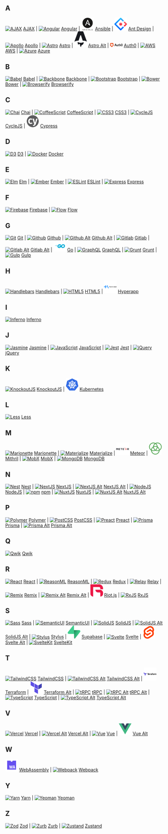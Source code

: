 ## A

<a href="https://raw.githubusercontent.com/prplx/svg-logos/master/svg/AJAX.svg"><img src="svg/AJAX.svg" alt="AJAX" width="40px" /></a> [AJAX](https://raw.githubusercontent.com/prplx/svg-logos/master/svg/AJAX.svg) | <a href="https://raw.githubusercontent.com/prplx/svg-logos/master/svg/Angular.svg"><img src="svg/Angular.svg" alt="Angular" width="40px" /></a> [Angular](https://raw.githubusercontent.com/prplx/svg-logos/master/svg/Angular.svg) | <a href="https://raw.githubusercontent.com/prplx/svg-logos/master/svg/Ansible.svg"><img src="svg/Ansible.svg" alt="Ansible" width="40px" /></a> [Ansible](https://raw.githubusercontent.com/prplx/svg-logos/master/svg/Ansible.svg) | <a href="https://raw.githubusercontent.com/prplx/svg-logos/master/svg/Ant-Design.svg"><img src="svg/Ant-Design.svg" alt="Ant Design" width="40px" /></a> [Ant Design](https://raw.githubusercontent.com/prplx/svg-logos/master/svg/Ant-Design.svg) | <a href="https://raw.githubusercontent.com/prplx/svg-logos/master/svg/Apollo.svg"><img src="svg/Apollo.svg" alt="Apollo" width="40px" /></a> [Apollo](https://raw.githubusercontent.com/prplx/svg-logos/master/svg/Apollo.svg) | <a href="https://raw.githubusercontent.com/prplx/svg-logos/master/svg/Astro.svg"><img src="svg/Astro.svg" alt="Astro" width="40px" /></a> [Astro](https://raw.githubusercontent.com/prplx/svg-logos/master/svg/Astro.svg) | <a href="https://raw.githubusercontent.com/prplx/svg-logos/master/svg/Astro-Alt.svg"><img src="svg/Astro-Alt.svg" alt="Astro Alt" width="40px" /></a> [Astro Alt](https://raw.githubusercontent.com/prplx/svg-logos/master/svg/Astro-Alt.svg) | <a href="https://raw.githubusercontent.com/prplx/svg-logos/master/svg/Auth0.svg"><img src="svg/Auth0.svg" alt="Auth0" width="40px" /></a> [Auth0](https://raw.githubusercontent.com/prplx/svg-logos/master/svg/Auth0.svg) | <a href="https://raw.githubusercontent.com/prplx/svg-logos/master/svg/AWS.svg"><img src="svg/AWS.svg" alt="AWS" width="40px" /></a> [AWS](https://raw.githubusercontent.com/prplx/svg-logos/master/svg/AWS.svg) | <a href="https://raw.githubusercontent.com/prplx/svg-logos/master/svg/Azure.svg"><img src="svg/Azure.svg" alt="Azure" width="40px" /></a> [Azure](https://raw.githubusercontent.com/prplx/svg-logos/master/svg/Azure.svg)

## B

<a href="https://raw.githubusercontent.com/prplx/svg-logos/master/svg/Babel.svg"><img src="svg/Babel.svg" alt="Babel" width="40px" /></a> [Babel](https://raw.githubusercontent.com/prplx/svg-logos/master/svg/Babel.svg) | <a href="https://raw.githubusercontent.com/prplx/svg-logos/master/svg/Backbone.svg"><img src="svg/Backbone.svg" alt="Backbone" width="40px" /></a> [Backbone](https://raw.githubusercontent.com/prplx/svg-logos/master/svg/Backbone.svg) | <a href="https://raw.githubusercontent.com/prplx/svg-logos/master/svg/Bootstrap.svg"><img src="svg/Bootstrap.svg" alt="Bootstrap" width="40px" /></a> [Bootstrap](https://raw.githubusercontent.com/prplx/svg-logos/master/svg/Bootstrap.svg) | <a href="https://raw.githubusercontent.com/prplx/svg-logos/master/svg/Bower.svg"><img src="svg/Bower.svg" alt="Bower" width="40px" /></a> [Bower](https://raw.githubusercontent.com/prplx/svg-logos/master/svg/Bower.svg) | <a href="https://raw.githubusercontent.com/prplx/svg-logos/master/svg/Browserify.svg"><img src="svg/Browserify.svg" alt="Browserify" width="40px" /></a> [Browserify](https://raw.githubusercontent.com/prplx/svg-logos/master/svg/Browserify.svg)

## C

<a href="https://raw.githubusercontent.com/prplx/svg-logos/master/svg/Chai.svg"><img src="svg/Chai.svg" alt="Chai" width="40px" /></a> [Chai](https://raw.githubusercontent.com/prplx/svg-logos/master/svg/Chai.svg) | <a href="https://raw.githubusercontent.com/prplx/svg-logos/master/svg/CoffeeScript.svg"><img src="svg/CoffeeScript.svg" alt="CoffeeScript" width="40px" /></a> [CoffeeScript](https://raw.githubusercontent.com/prplx/svg-logos/master/svg/CoffeeScript.svg) | <a href="https://raw.githubusercontent.com/prplx/svg-logos/master/svg/CSS3.svg"><img src="svg/CSS3.svg" alt="CSS3" width="40px" /></a> [CSS3](https://raw.githubusercontent.com/prplx/svg-logos/master/svg/CSS3.svg) | <a href="https://raw.githubusercontent.com/prplx/svg-logos/master/svg/CycleJS.svg"><img src="svg/CycleJS.svg" alt="CycleJS" width="40px" /></a> [CycleJS](https://raw.githubusercontent.com/prplx/svg-logos/master/svg/CycleJS.svg) | <a href="https://raw.githubusercontent.com/prplx/svg-logos/master/svg/Cypress.svg"><img src="svg/Cypress.svg" alt="Cypress" width="40px" /></a> [Cypress](https://raw.githubusercontent.com/prplx/svg-logos/master/svg/Cypress.svg)

## D

<a href="https://raw.githubusercontent.com/prplx/svg-logos/master/svg/D3.svg"><img src="svg/D3.svg" alt="D3" width="40px" /></a> [D3](https://raw.githubusercontent.com/prplx/svg-logos/master/svg/D3.svg) | <a href="https://raw.githubusercontent.com/prplx/svg-logos/master/svg/Docker.svg"><img src="svg/Docker.svg" alt="Docker" width="40px" /></a> [Docker](https://raw.githubusercontent.com/prplx/svg-logos/master/svg/Docker.svg)

## E

<a href="https://raw.githubusercontent.com/prplx/svg-logos/master/svg/Elm.svg"><img src="svg/Elm.svg" alt="Elm" width="40px" /></a> [Elm](https://raw.githubusercontent.com/prplx/svg-logos/master/svg/Elm.svg) | <a href="https://raw.githubusercontent.com/prplx/svg-logos/master/svg/Ember.svg"><img src="svg/Ember.svg" alt="Ember" width="40px" /></a> [Ember](https://raw.githubusercontent.com/prplx/svg-logos/master/svg/Ember.svg) | <a href="https://raw.githubusercontent.com/prplx/svg-logos/master/svg/ESLint.svg"><img src="svg/ESLint.svg" alt="ESLint" width="40px" /></a> [ESLint](https://raw.githubusercontent.com/prplx/svg-logos/master/svg/ESLint.svg) | <a href="https://raw.githubusercontent.com/prplx/svg-logos/master/svg/Express.svg"><img src="svg/Express.svg" alt="Express" width="40px" /></a> [Express](https://raw.githubusercontent.com/prplx/svg-logos/master/svg/Express.svg)

## F

<a href="https://raw.githubusercontent.com/prplx/svg-logos/master/svg/Firebase.svg"><img src="svg/Firebase.svg" alt="Firebase" width="40px" /></a> [Firebase](https://raw.githubusercontent.com/prplx/svg-logos/master/svg/Firebase.svg) | <a href="https://raw.githubusercontent.com/prplx/svg-logos/master/svg/Flow.svg"><img src="svg/Flow.svg" alt="Flow" width="40px" /></a> [Flow](https://raw.githubusercontent.com/prplx/svg-logos/master/svg/Flow.svg)

## G

<a href="https://raw.githubusercontent.com/prplx/svg-logos/master/svg/Git.svg"><img src="svg/Git.svg" alt="Git" width="40px" /></a> [Git](https://raw.githubusercontent.com/prplx/svg-logos/master/svg/Git.svg) | <a href="https://raw.githubusercontent.com/prplx/svg-logos/master/svg/Github.svg"><img src="svg/Github.svg" alt="Github" width="40px" /></a> [Github](https://raw.githubusercontent.com/prplx/svg-logos/master/svg/Github.svg) | <a href="https://raw.githubusercontent.com/prplx/svg-logos/master/svg/Github-Alt.svg"><img src="svg/Github-Alt.svg" alt="Github Alt" width="40px" /></a> [Github Alt](https://raw.githubusercontent.com/prplx/svg-logos/master/svg/Github-Alt.svg) | <a href="https://raw.githubusercontent.com/prplx/svg-logos/master/svg/Gitlab.svg"><img src="svg/Gitlab.svg" alt="Gitlab" width="40px" /></a> [Gitlab](https://raw.githubusercontent.com/prplx/svg-logos/master/svg/Gitlab.svg) | <a href="https://raw.githubusercontent.com/prplx/svg-logos/master/svg/Gitlab-Alt.svg"><img src="svg/Gitlab-Alt.svg" alt="Gitlab Alt" width="40px" /></a> [Gitlab Alt](https://raw.githubusercontent.com/prplx/svg-logos/master/svg/Gitlab-Alt.svg) | <a href="https://raw.githubusercontent.com/prplx/svg-logos/master/svg/Go.svg"><img src="svg/Go.svg" alt="Go" width="40px" /></a> [Go](https://raw.githubusercontent.com/prplx/svg-logos/master/svg/Go.svg) | <a href="https://raw.githubusercontent.com/prplx/svg-logos/master/svg/GraphQL.svg"><img src="svg/GraphQL.svg" alt="GraphQL" width="40px" /></a> [GraphQL](https://raw.githubusercontent.com/prplx/svg-logos/master/svg/GraphQL.svg) | <a href="https://raw.githubusercontent.com/prplx/svg-logos/master/svg/Grunt.svg"><img src="svg/Grunt.svg" alt="Grunt" width="40px" /></a> [Grunt](https://raw.githubusercontent.com/prplx/svg-logos/master/svg/Grunt.svg) | <a href="https://raw.githubusercontent.com/prplx/svg-logos/master/svg/Gulp.svg"><img src="svg/Gulp.svg" alt="Gulp" width="40px" /></a> [Gulp](https://raw.githubusercontent.com/prplx/svg-logos/master/svg/Gulp.svg)

## H

<a href="https://raw.githubusercontent.com/prplx/svg-logos/master/svg/Handlebars.svg"><img src="svg/Handlebars.svg" alt="Handlebars" width="40px" /></a> [Handlebars](https://raw.githubusercontent.com/prplx/svg-logos/master/svg/Handlebars.svg) | <a href="https://raw.githubusercontent.com/prplx/svg-logos/master/svg/HTML5.svg"><img src="svg/HTML5.svg" alt="HTML5" width="40px" /></a> [HTML5](https://raw.githubusercontent.com/prplx/svg-logos/master/svg/HTML5.svg) | <a href="https://raw.githubusercontent.com/prplx/svg-logos/master/svg/Hyperapp.svg"><img src="svg/Hyperapp.svg" alt="Hyperapp" width="40px" /></a> [Hyperapp](https://raw.githubusercontent.com/prplx/svg-logos/master/svg/Hyperapp.svg)

## I

<a href="https://raw.githubusercontent.com/prplx/svg-logos/master/svg/Inferno.svg"><img src="svg/Inferno.svg" alt="Inferno" width="40px" /></a> [Inferno](https://raw.githubusercontent.com/prplx/svg-logos/master/svg/Inferno.svg)

## J

<a href="https://raw.githubusercontent.com/prplx/svg-logos/master/svg/Jasmine.svg"><img src="svg/Jasmine.svg" alt="Jasmine" width="40px" /></a> [Jasmine](https://raw.githubusercontent.com/prplx/svg-logos/master/svg/Jasmine.svg) | <a href="https://raw.githubusercontent.com/prplx/svg-logos/master/svg/JavaScript.svg"><img src="svg/JavaScript.svg" alt="JavaScript" width="40px" /></a> [JavaScript](https://raw.githubusercontent.com/prplx/svg-logos/master/svg/JavaScript.svg) | <a href="https://raw.githubusercontent.com/prplx/svg-logos/master/svg/Jest.svg"><img src="svg/Jest.svg" alt="Jest" width="40px" /></a> [Jest](https://raw.githubusercontent.com/prplx/svg-logos/master/svg/Jest.svg) | <a href="https://raw.githubusercontent.com/prplx/svg-logos/master/svg/jQuery.svg"><img src="svg/jQuery.svg" alt="jQuery" width="40px" /></a> [jQuery](https://raw.githubusercontent.com/prplx/svg-logos/master/svg/jQuery.svg)

## K

<a href="https://raw.githubusercontent.com/prplx/svg-logos/master/svg/KnockoutJS.svg"><img src="svg/KnockoutJS.svg" alt="KnockoutJS" width="40px" /></a> [KnockoutJS](https://raw.githubusercontent.com/prplx/svg-logos/master/svg/KnockoutJS.svg) | <a href="https://raw.githubusercontent.com/prplx/svg-logos/master/svg/Kubernetes.svg"><img src="svg/Kubernetes.svg" alt="Kubernetes" width="40px" /></a> [Kubernetes](https://raw.githubusercontent.com/prplx/svg-logos/master/svg/Kubernetes.svg)

## L

<a href="https://raw.githubusercontent.com/prplx/svg-logos/master/svg/Less.svg"><img src="svg/Less.svg" alt="Less" width="40px" /></a> [Less](https://raw.githubusercontent.com/prplx/svg-logos/master/svg/Less.svg)

## M

<a href="https://raw.githubusercontent.com/prplx/svg-logos/master/svg/Marionette.svg"><img src="svg/Marionette.svg" alt="Marionette" width="40px" /></a> [Marionette](https://raw.githubusercontent.com/prplx/svg-logos/master/svg/Marionette.svg) | <a href="https://raw.githubusercontent.com/prplx/svg-logos/master/svg/Materialize.svg"><img src="svg/Materialize.svg" alt="Materialize" width="40px" /></a> [Materialize](https://raw.githubusercontent.com/prplx/svg-logos/master/svg/Materialize.svg) | <a href="https://raw.githubusercontent.com/prplx/svg-logos/master/svg/Meteor.svg"><img src="svg/Meteor.svg" alt="Meteor" width="40px" /></a> [Meteor](https://raw.githubusercontent.com/prplx/svg-logos/master/svg/Meteor.svg) | <a href="https://raw.githubusercontent.com/prplx/svg-logos/master/svg/Mithril.svg"><img src="svg/Mithril.svg" alt="Mithril" width="40px" /></a> [Mithril](https://raw.githubusercontent.com/prplx/svg-logos/master/svg/Mithril.svg) | <a href="https://raw.githubusercontent.com/prplx/svg-logos/master/svg/MobX.svg"><img src="svg/MobX.svg" alt="MobX" width="40px" /></a> [MobX](https://raw.githubusercontent.com/prplx/svg-logos/master/svg/MobX.svg) | <a href="https://raw.githubusercontent.com/prplx/svg-logos/master/svg/MongoDB.svg"><img src="svg/MongoDB.svg" alt="MongoDB" width="40px" /></a> [MongoDB](https://raw.githubusercontent.com/prplx/svg-logos/master/svg/MongoDB.svg)

## N

<a href="https://raw.githubusercontent.com/prplx/svg-logos/master/svg/Nest.svg"><img src="svg/Nest.svg" alt="Nest" width="40px" /></a> [Nest](https://raw.githubusercontent.com/prplx/svg-logos/master/svg/Nest.svg) | <a href="https://raw.githubusercontent.com/prplx/svg-logos/master/svg/NextJS.svg"><img src="svg/NextJS.svg" alt="NextJS" width="40px" /></a> [NextJS](https://raw.githubusercontent.com/prplx/svg-logos/master/svg/NextJS.svg) | <a href="https://raw.githubusercontent.com/prplx/svg-logos/master/svg/NextJS-Alt.svg"><img src="svg/NextJS-Alt.svg" alt="NextJS Alt" width="40px" /></a> [NextJS Alt](https://raw.githubusercontent.com/prplx/svg-logos/master/svg/NextJS-Alt.svg) | <a href="https://raw.githubusercontent.com/prplx/svg-logos/master/svg/NodeJS.svg"><img src="svg/NodeJS.svg" alt="NodeJS" width="40px" /></a> [NodeJS](https://raw.githubusercontent.com/prplx/svg-logos/master/svg/NodeJS.svg) | <a href="https://raw.githubusercontent.com/prplx/svg-logos/master/svg/npm.svg"><img src="svg/npm.svg" alt="npm" width="40px" /></a> [npm](https://raw.githubusercontent.com/prplx/svg-logos/master/svg/npm.svg) | <a href="https://raw.githubusercontent.com/prplx/svg-logos/master/svg/NuxtJS.svg"><img src="svg/NuxtJS.svg" alt="NuxtJS" width="40px" /></a> [NuxtJS](https://raw.githubusercontent.com/prplx/svg-logos/master/svg/NuxtJS.svg) | <a href="https://raw.githubusercontent.com/prplx/svg-logos/master/svg/NuxtJS-Alt.svg"><img src="svg/NuxtJS-Alt.svg" alt="NuxtJS Alt" width="40px" /></a> [NuxtJS Alt](https://raw.githubusercontent.com/prplx/svg-logos/master/svg/NuxtJS-Alt.svg)

## P

<a href="https://raw.githubusercontent.com/prplx/svg-logos/master/svg/Polymer.svg"><img src="svg/Polymer.svg" alt="Polymer" width="40px" /></a> [Polymer](https://raw.githubusercontent.com/prplx/svg-logos/master/svg/Polymer.svg) | <a href="https://raw.githubusercontent.com/prplx/svg-logos/master/svg/PostCSS.svg"><img src="svg/PostCSS.svg" alt="PostCSS" width="40px" /></a> [PostCSS](https://raw.githubusercontent.com/prplx/svg-logos/master/svg/PostCSS.svg) | <a href="https://raw.githubusercontent.com/prplx/svg-logos/master/svg/Preact.svg"><img src="svg/Preact.svg" alt="Preact" width="40px" /></a> [Preact](https://raw.githubusercontent.com/prplx/svg-logos/master/svg/Preact.svg) | <a href="https://raw.githubusercontent.com/prplx/svg-logos/master/svg/Prisma.svg"><img src="svg/Prisma.svg" alt="Prisma" width="40px" /></a> [Prisma](https://raw.githubusercontent.com/prplx/svg-logos/master/svg/Prisma.svg) | <a href="https://raw.githubusercontent.com/prplx/svg-logos/master/svg/Prisma-Alt.svg"><img src="svg/Prisma-Alt.svg" alt="Prisma Alt" width="40px" /></a> [Prisma Alt](https://raw.githubusercontent.com/prplx/svg-logos/master/svg/Prisma-Alt.svg)

## Q

<a href="https://raw.githubusercontent.com/prplx/svg-logos/master/svg/Qwik.svg"><img src="svg/Qwik.svg" alt="Qwik" width="40px" /></a> [Qwik](https://raw.githubusercontent.com/prplx/svg-logos/master/svg/Qwik.svg)

## R

<a href="https://raw.githubusercontent.com/prplx/svg-logos/master/svg/React.svg"><img src="svg/React.svg" alt="React" width="40px" /></a> [React](https://raw.githubusercontent.com/prplx/svg-logos/master/svg/React.svg) | <a href="https://raw.githubusercontent.com/prplx/svg-logos/master/svg/ReasonML.svg"><img src="svg/ReasonML.svg" alt="ReasonML" width="40px" /></a> [ReasonML](https://raw.githubusercontent.com/prplx/svg-logos/master/svg/ReasonML.svg) | <a href="https://raw.githubusercontent.com/prplx/svg-logos/master/svg/Redux.svg"><img src="svg/Redux.svg" alt="Redux" width="40px" /></a> [Redux](https://raw.githubusercontent.com/prplx/svg-logos/master/svg/Redux.svg) | <a href="https://raw.githubusercontent.com/prplx/svg-logos/master/svg/Relay.svg"><img src="svg/Relay.svg" alt="Relay" width="40px" /></a> [Relay](https://raw.githubusercontent.com/prplx/svg-logos/master/svg/Relay.svg) | <a href="https://raw.githubusercontent.com/prplx/svg-logos/master/svg/Remix.svg"><img src="svg/Remix.svg" alt="Remix" width="40px" /></a> [Remix](https://raw.githubusercontent.com/prplx/svg-logos/master/svg/Remix.svg) | <a href="https://raw.githubusercontent.com/prplx/svg-logos/master/svg/Remix-Alt.svg"><img src="svg/Remix-Alt.svg" alt="Remix Alt" width="40px" /></a> [Remix Alt](https://raw.githubusercontent.com/prplx/svg-logos/master/svg/Remix-Alt.svg) | <a href="https://raw.githubusercontent.com/prplx/svg-logos/master/svg/Riot.js.svg"><img src="svg/Riot.js.svg" alt="Riot.js" width="40px" /></a> [Riot.js](https://raw.githubusercontent.com/prplx/svg-logos/master/svg/Riot.js.svg) | <a href="https://raw.githubusercontent.com/prplx/svg-logos/master/svg/RxJS.svg"><img src="svg/RxJS.svg" alt="RxJS" width="40px" /></a> [RxJS](https://raw.githubusercontent.com/prplx/svg-logos/master/svg/RxJS.svg)

## S

<a href="https://raw.githubusercontent.com/prplx/svg-logos/master/svg/Sass.svg"><img src="svg/Sass.svg" alt="Sass" width="40px" /></a> [Sass](https://raw.githubusercontent.com/prplx/svg-logos/master/svg/Sass.svg) | <a href="https://raw.githubusercontent.com/prplx/svg-logos/master/svg/SemanticUI.svg"><img src="svg/SemanticUI.svg" alt="SemanticUI" width="40px" /></a> [SemanticUI](https://raw.githubusercontent.com/prplx/svg-logos/master/svg/SemanticUI.svg) | <a href="https://raw.githubusercontent.com/prplx/svg-logos/master/svg/SolidJS.svg"><img src="svg/SolidJS.svg" alt="SolidJS" width="40px" /></a> [SolidJS](https://raw.githubusercontent.com/prplx/svg-logos/master/svg/SolidJS.svg) | <a href="https://raw.githubusercontent.com/prplx/svg-logos/master/svg/SolidJS-Alt.svg"><img src="svg/SolidJS-Alt.svg" alt="SolidJS Alt" width="40px" /></a> [SolidJS Alt](https://raw.githubusercontent.com/prplx/svg-logos/master/svg/SolidJS-Alt.svg) | <a href="https://raw.githubusercontent.com/prplx/svg-logos/master/svg/Stylus.svg"><img src="svg/Stylus.svg" alt="Stylus" width="40px" /></a> [Stylus](https://raw.githubusercontent.com/prplx/svg-logos/master/svg/Stylus.svg) | <a href="https://raw.githubusercontent.com/prplx/svg-logos/master/svg/Supabase.svg"><img src="svg/Supabase.svg" alt="Supabase" width="40px" /></a> [Supabase](https://raw.githubusercontent.com/prplx/svg-logos/master/svg/Supabase.svg) | <a href="https://raw.githubusercontent.com/prplx/svg-logos/master/svg/Svelte.svg"><img src="svg/Svelte.svg" alt="Svelte" width="40px" /></a> [Svelte](https://raw.githubusercontent.com/prplx/svg-logos/master/svg/Svelte.svg) | <a href="https://raw.githubusercontent.com/prplx/svg-logos/master/svg/Svelte-Alt.svg"><img src="svg/Svelte-Alt.svg" alt="Svelte Alt" width="40px" /></a> [Svelte Alt](https://raw.githubusercontent.com/prplx/svg-logos/master/svg/Svelte-Alt.svg) | <a href="https://raw.githubusercontent.com/prplx/svg-logos/master/svg/SvelteKit.svg"><img src="svg/SvelteKit.svg" alt="SvelteKit" width="40px" /></a> [SvelteKit](https://raw.githubusercontent.com/prplx/svg-logos/master/svg/SvelteKit.svg)

## T

<a href="https://raw.githubusercontent.com/prplx/svg-logos/master/svg/TailwindCSS.svg"><img src="svg/TailwindCSS.svg" alt="TailwindCSS" width="40px" /></a> [TailwindCSS](https://raw.githubusercontent.com/prplx/svg-logos/master/svg/TailwindCSS.svg) | <a href="https://raw.githubusercontent.com/prplx/svg-logos/master/svg/TailwindCSS-Alt.svg"><img src="svg/TailwindCSS-Alt.svg" alt="TailwindCSS Alt" width="40px" /></a> [TailwindCSS Alt](https://raw.githubusercontent.com/prplx/svg-logos/master/svg/TailwindCSS-Alt.svg) | <a href="https://raw.githubusercontent.com/prplx/svg-logos/master/svg/Terraform.svg"><img src="svg/Terraform.svg" alt="Terraform" width="40px" /></a> [Terraform](https://raw.githubusercontent.com/prplx/svg-logos/master/svg/Terraform.svg) | <a href="https://raw.githubusercontent.com/prplx/svg-logos/master/svg/Terraform-Alt.svg"><img src="svg/Terraform-Alt.svg" alt="Terraform Alt" width="40px" /></a> [Terraform Alt](https://raw.githubusercontent.com/prplx/svg-logos/master/svg/Terraform-Alt.svg) | <a href="https://raw.githubusercontent.com/prplx/svg-logos/master/svg/tRPC.svg"><img src="svg/tRPC.svg" alt="tRPC" width="40px" /></a> [tRPC](https://raw.githubusercontent.com/prplx/svg-logos/master/svg/tRPC.svg) | <a href="https://raw.githubusercontent.com/prplx/svg-logos/master/svg/tRPC-Alt.svg"><img src="svg/tRPC-Alt.svg" alt="tRPC Alt" width="40px" /></a> [tRPC Alt](https://raw.githubusercontent.com/prplx/svg-logos/master/svg/tRPC-Alt.svg) | <a href="https://raw.githubusercontent.com/prplx/svg-logos/master/svg/TypeScript.svg"><img src="svg/TypeScript.svg" alt="TypeScript" width="40px" /></a> [TypeScript](https://raw.githubusercontent.com/prplx/svg-logos/master/svg/TypeScript.svg) | <a href="https://raw.githubusercontent.com/prplx/svg-logos/master/svg/TypeScript-Alt.svg"><img src="svg/TypeScript-Alt.svg" alt="TypeScript Alt" width="40px" /></a> [TypeScript Alt](https://raw.githubusercontent.com/prplx/svg-logos/master/svg/TypeScript-Alt.svg)

## V

<a href="https://raw.githubusercontent.com/prplx/svg-logos/master/svg/Vercel.svg"><img src="svg/Vercel.svg" alt="Vercel" width="40px" /></a> [Vercel](https://raw.githubusercontent.com/prplx/svg-logos/master/svg/Vercel.svg) | <a href="https://raw.githubusercontent.com/prplx/svg-logos/master/svg/Vercel-Alt.svg"><img src="svg/Vercel-Alt.svg" alt="Vercel Alt" width="40px" /></a> [Vercel Alt](https://raw.githubusercontent.com/prplx/svg-logos/master/svg/Vercel-Alt.svg) | <a href="https://raw.githubusercontent.com/prplx/svg-logos/master/svg/Vue.svg"><img src="svg/Vue.svg" alt="Vue" width="40px" /></a> [Vue](https://raw.githubusercontent.com/prplx/svg-logos/master/svg/Vue.svg) | <a href="https://raw.githubusercontent.com/prplx/svg-logos/master/svg/Vue-Alt.svg"><img src="svg/Vue-Alt.svg" alt="Vue Alt" width="40px" /></a> [Vue Alt](https://raw.githubusercontent.com/prplx/svg-logos/master/svg/Vue-Alt.svg)

## W

<a href="https://raw.githubusercontent.com/prplx/svg-logos/master/svg/WebAssembly.svg"><img src="svg/WebAssembly.svg" alt="WebAssembly" width="40px" /></a> [WebAssembly](https://raw.githubusercontent.com/prplx/svg-logos/master/svg/WebAssembly.svg) | <a href="https://raw.githubusercontent.com/prplx/svg-logos/master/svg/Webpack.svg"><img src="svg/Webpack.svg" alt="Webpack" width="40px" /></a> [Webpack](https://raw.githubusercontent.com/prplx/svg-logos/master/svg/Webpack.svg)

## Y

<a href="https://raw.githubusercontent.com/prplx/svg-logos/master/svg/Yarn.svg"><img src="svg/Yarn.svg" alt="Yarn" width="40px" /></a> [Yarn](https://raw.githubusercontent.com/prplx/svg-logos/master/svg/Yarn.svg) | <a href="https://raw.githubusercontent.com/prplx/svg-logos/master/svg/Yeoman.svg"><img src="svg/Yeoman.svg" alt="Yeoman" width="40px" /></a> [Yeoman](https://raw.githubusercontent.com/prplx/svg-logos/master/svg/Yeoman.svg)

## Z

<a href="https://raw.githubusercontent.com/prplx/svg-logos/master/svg/Zod.svg"><img src="svg/Zod.svg" alt="Zod" width="40px" /></a> [Zod](https://raw.githubusercontent.com/prplx/svg-logos/master/svg/Zod.svg) | <a href="https://raw.githubusercontent.com/prplx/svg-logos/master/svg/Zurb.svg"><img src="svg/Zurb.svg" alt="Zurb" width="40px" /></a> [Zurb](https://raw.githubusercontent.com/prplx/svg-logos/master/svg/Zurb.svg) | <a href="https://raw.githubusercontent.com/prplx/svg-logos/master/svg/Zustand.svg"><img src="svg/Zustand.svg" alt="Zustand" width="40px" /></a> [Zustand](https://raw.githubusercontent.com/prplx/svg-logos/master/svg/Zustand.svg)